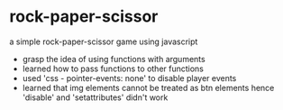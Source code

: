 # rock-paper-scissor
a simple rock-paper-scissor game using javascript

- grasp the idea of using functions with arguments
- learned how to pass functions to other functions
- used 'css - pointer-events: none' to disable player events
- learned that img elements cannot be treated as btn elements hence 'disable' and 'setattributes' didn't work
